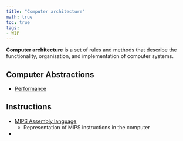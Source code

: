 ```yaml
---
title: "Computer architecture"
math: true
toc: true
tags:
- WIP
---
```


**Computer architecture** is a set of rules and methods that describe the functionality, organisation, and implementation of computer systems.

## Computer Abstractions
- [Performance](notes/Performance.md)

## Instructions
- [MIPS Assembly language](notes/MIPS%20Assembly%20language.md)
	- Representation of MIPS instructions in the computer
- 
